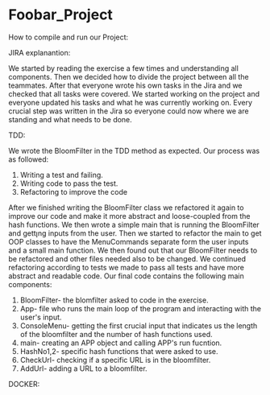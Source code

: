 # Foobar_Project

How to compile and run our Project:


JIRA explanantion:

We started by reading the exercise a few times and understanding all components.
Then we decided how to divide the project between all the teammates.
After that everyone wrote his own tasks in the Jira and we checked that all tasks were covered.
We started working on the project and everyone updated his tasks and what he was currently working on.
Every crucial step was written in the Jira so everyone could now where we are standing and what needs to be done.

TDD:

We wrote the BloomFilter in the TDD method as expected.
Our process was as followed:
1. Writing a test and failing.
2. Writing code to pass the test.
3. Refactoring to improve the code


After we finished writing the BloomFilter class we refactored it again to improve our code and make it more abstract and loose-coupled from the hash functions.
We then wrote a simple main that is running the BloomFilter and gettןng inputs from the user.
Then we started to refactor the main to get OOP classes to have the MenuCommands separate form the user 
inputs and a small main function.
We then found out that our BloomFilter needs to be refactored and other files needed also to 
be changed.
We continued refactoring according to tests we made to pass all tests and have more abstract and readable code.
Our final code contains the following main components: 
1. BloomFilter- the blomfilter asked to code in the exercise.
2. App- file who runs the main loop of the program and interacting with the user's input.
3. ConsoleMenu- getting the first crucial input that indicates us the length of the bloomfilter and the number of hash functions used.
4. main- creating an APP object and calling APP's run fucntion.
5. HashNo1,2- specific hash functions that were asked to use.
6. CheckUrl- checking if a specific URL is in the bloomfilter.
7. AddUrl- adding a URL to a bloomfilter.


DOCKER:

